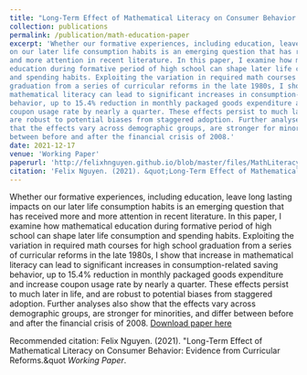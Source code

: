 ```yaml
---
title: "Long-Term Effect of Mathematical Literacy on Consumer Behavior: Evidence from Curricular Reforms"
collection: publications
permalink: /publication/math-education-paper
excerpt: 'Whether our formative experiences, including education, leave long lasting impacts
on our later life consumption habits is an emerging question that has received more
and more attention in recent literature. In this paper, I examine how mathematical
education during formative period of high school can shape later life consumption
and spending habits. Exploiting the variation in required math courses for high school
graduation from a series of curricular reforms in the late 1980s, I show that increase in
mathematical literacy can lead to significant increases in consumption-related saving
behavior, up to 15.4% reduction in monthly packaged goods expenditure and increase
coupon usage rate by nearly a quarter. These effects persist to much later in life, and
are robust to potential biases from staggered adoption. Further analyses also show
that the effects vary across demographic groups, are stronger for minorities, and differ
between before and after the financial crisis of 2008.'
date: 2021-12-17
venue: 'Working Paper'
paperurl: 'http://felixhnguyen.github.io/blob/master/files/MathLiteracyDraft%20(2).pdf'
citation: 'Felix Nguyen. (2021). &quot;Long-Term Effect of Mathematical Literacy on Consumer Behavior: Evidence from Curricular Reforms&quot; <i>Working Paper</i>.'
---
```

Whether our formative experiences, including education, leave long lasting impacts
on our later life consumption habits is an emerging question that has received more
and more attention in recent literature. In this paper, I examine how mathematical
education during formative period of high school can shape later life consumption
and spending habits. Exploiting the variation in required math courses for high school
graduation from a series of curricular reforms in the late 1980s, I show that increase in
mathematical literacy can lead to significant increases in consumption-related saving
behavior, up to 15.4% reduction in monthly packaged goods expenditure and increase
coupon usage rate by nearly a quarter. These effects persist to much later in life, and
are robust to potential biases from staggered adoption. Further analyses also show
that the effects vary across demographic groups, are stronger for minorities, and differ
between before and after the financial crisis of 2008.
[Download paper here](http://felixhnguyen.github.io/files/Felix-FinEdu.pdf)

Recommended citation: Felix Nguyen. (2021). &quot;Long-Term Effect of Mathematical Literacy on Consumer Behavior: Evidence from Curricular Reforms.&quot <i>Working Paper</i>.
